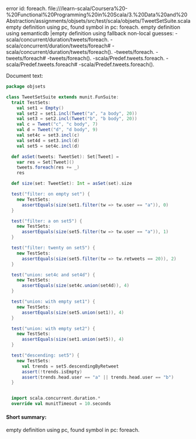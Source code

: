 error id: foreach.
file://<WORKSPACE>/learn-scala/Coursera%20-%20Functional%20Programming%20in%20Scala/3.%20Data%20and%20Abstraction/assignments/objsets/src/test/scala/objsets/TweetSetSuite.scala
empty definition using pc, found symbol in pc: foreach.
empty definition using semanticdb
|empty definition using fallback
non-local guesses:
	 -scala/concurrent/duration/tweets/foreach.
	 -scala/concurrent/duration/tweets/foreach#
	 -scala/concurrent/duration/tweets/foreach().
	 -tweets/foreach.
	 -tweets/foreach#
	 -tweets/foreach().
	 -scala/Predef.tweets.foreach.
	 -scala/Predef.tweets.foreach#
	 -scala/Predef.tweets.foreach().

Document text:

```scala
package objsets

class TweetSetSuite extends munit.FunSuite:
  trait TestSets:
    val set1 = Empty()
    val set2 = set1.incl(Tweet("a", "a body", 20))
    val set3 = set2.incl(Tweet("b", "b body", 20))
    val c = Tweet("c", "c body", 7)
    val d = Tweet("d", "d body", 9)
    val set4c = set3.incl(c)
    val set4d = set3.incl(d)
    val set5 = set4c.incl(d)

  def asSet(tweets: TweetSet): Set[Tweet] =
    var res = Set[Tweet]()
    tweets.foreach(res += _)
    res

  def size(set: TweetSet): Int = asSet(set).size

  test("filter: on empty set") {
    new TestSets:
      assertEquals(size(set1.filter(tw => tw.user == "a")), 0)
  }

  test("filter: a on set5") {
    new TestSets:
      assertEquals(size(set5.filter(tw => tw.user == "a")), 1)
  }

  test("filter: twenty on set5") {
    new TestSets:
      assertEquals(size(set5.filter(tw => tw.retweets == 20)), 2)
  }

  test("union: set4c and set4d") {
    new TestSets:
      assertEquals(size(set4c.union(set4d)), 4)
  }

  test("union: with empty set1") {
    new TestSets:
      assertEquals(size(set5.union(set1)), 4)
  }

  test("union: with empty set2") {
    new TestSets:
      assertEquals(size(set1.union(set5)), 4)
  }

  test("descending: set5") {
    new TestSets:
      val trends = set5.descendingByRetweet
      assert(!trends.isEmpty)
      assert(trends.head.user == "a" || trends.head.user == "b")
  }


  import scala.concurrent.duration.*
  override val munitTimeout = 10.seconds

```

#### Short summary: 

empty definition using pc, found symbol in pc: foreach.